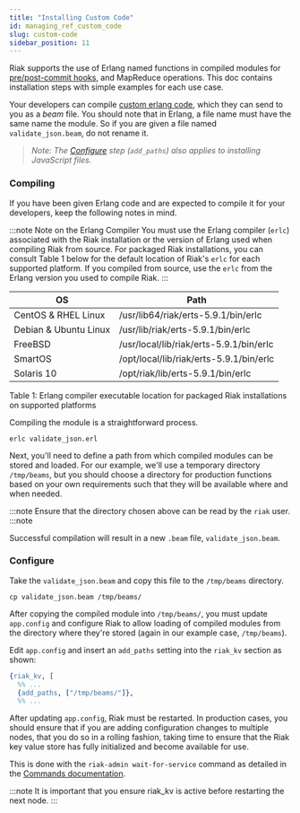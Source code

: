 ```yaml
---
title: "Installing Custom Code"
id: managing_ref_custom_code
slug: custom-code
sidebar_position: 11
---
```


Riak supports the use of Erlang named functions in compiled modules for
[pre/post-commit hooks](../../developing/usage/commit-hooks.md), and MapReduce operations. This
doc contains installation steps with simple examples for each use case.

Your developers can compile [custom erlang code](../../developing/usage/commit-hooks.md), which
they can send to you as a *beam* file. You should note that in Erlang, a file
name must have the same name the module. So if you are given a file named
`validate_json.beam`, do not rename it.

> *Note: The [Configure](#configure) step (`add_paths`) also applies to installing JavaScript files.*

### Compiling

If you have been given Erlang code and are expected to compile it for
your developers, keep the following notes in mind.

:::note Note on the Erlang Compiler
You must use the Erlang compiler (`erlc`) associated with the Riak
installation or the version of Erlang used when compiling Riak from source.
For packaged Riak installations, you can consult Table 1 below for the default
location of Riak's `erlc` for each supported platform. If you compiled from
source, use the `erlc` from the Erlang version you used to compile Riak.
:::

| OS                    | Path                                    |
| --------------------- | --------------------------------------- |
| CentOS & RHEL Linux   | /usr/lib64/riak/erts-5.9.1/bin/erlc     |
| Debian & Ubuntu Linux | /usr/lib/riak/erts-5.9.1/bin/erlc       |
| FreeBSD               | /usr/local/lib/riak/erts-5.9.1/bin/erlc |
| SmartOS               | /opt/local/lib/riak/erts-5.9.1/bin/erlc |
| Solaris 10            | /opt/riak/lib/erts-5.9.1/bin/erlc       |

Table 1: Erlang compiler executable location for packaged Riak installations
         on supported platforms

Compiling the module is a straightforward process.

```text
erlc validate_json.erl
```

Next, you'll need to define a path from which compiled modules can be stored
and loaded. For our example, we'll use a temporary directory `/tmp/beams`,
but you should choose a directory for production functions based on your
own requirements such that they will be available where and when needed.

:::note
Ensure that the directory chosen above can be read by the `riak` user.
:::note

Successful compilation will result in a new `.beam` file,
`validate_json.beam`.

### Configure

Take the `validate_json.beam` and copy this file to the `/tmp/beams` directory.

```text
cp validate_json.beam /tmp/beams/
```

After copying the compiled module into `/tmp/beams/`, you must update
`app.config` and configure Riak to allow loading of compiled modules from
the directory where they're stored (again in our example case, `/tmp/beams`).

Edit `app.config` and insert an `add_paths` setting into the `riak_kv`
section as shown:

```erlang
{riak_kv, [
  %% ...
  {add_paths, ["/tmp/beams/"]},
  %% ...
```

After updating `app.config`, Riak must be restarted. In production cases, you
should ensure that if you are adding configuration changes to multiple nodes,
that you do so in a rolling fashion, taking time to ensure that the Riak key
value store has fully initialized and become available for use.

This is done with the `riak-admin wait-for-service` command as detailed
in the [Commands documentation](../../using/admin/riak-admin.md#wait-for-service).

:::note
It is important that you ensure riak_kv is active before restarting the next
node.
:::
